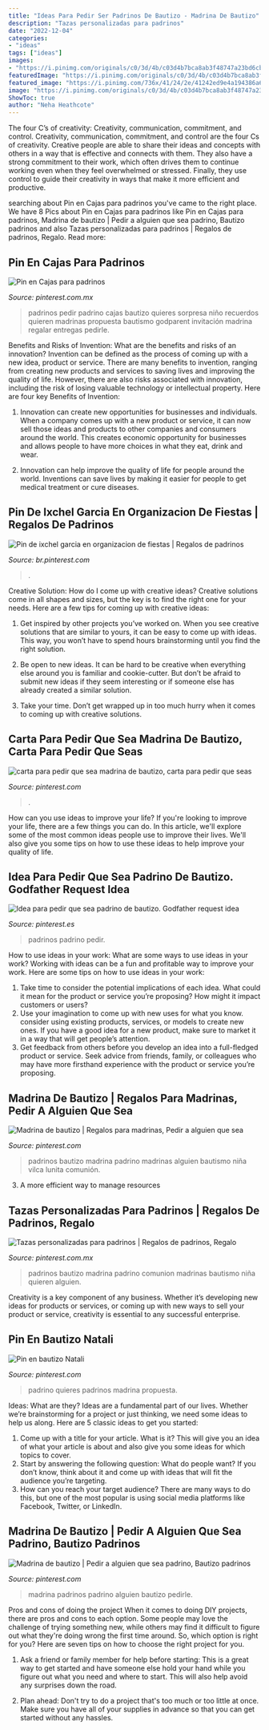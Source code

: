 ```yaml
---
title: "Ideas Para Pedir Ser Padrinos De Bautizo - Madrina De Bautizo"
description: "Tazas personalizadas para padrinos"
date: "2022-12-04"
categories:
- "ideas"
tags: ["ideas"]
images:
- "https://i.pinimg.com/originals/c0/3d/4b/c03d4b7bca8ab3f48747a23bd6cb4b1a.jpg"
featuredImage: "https://i.pinimg.com/originals/c0/3d/4b/c03d4b7bca8ab3f48747a23bd6cb4b1a.jpg"
featured_image: "https://i.pinimg.com/736x/41/24/2e/41242ed9e4a194386a61ebaad518f263.jpg"
image: "https://i.pinimg.com/originals/c0/3d/4b/c03d4b7bca8ab3f48747a23bd6cb4b1a.jpg"
ShowToc: true
author: "Neha Heathcote"
---
```



The four C’s of creativity: Creativity, communication, commitment, and control.
Creativity, communication, commitment, and control are the four Cs of creativity. Creative people are able to share their ideas and concepts with others in a way that is effective and connects with them. They also have a strong commitment to their work, which often drives them to continue working even when they feel overwhelmed or stressed. Finally, they use control to guide their creativity in ways that make it more efficient and productive.

	

		
searching about Pin en Cajas para padrinos you've came to the right place. We have 8 Pics about Pin en Cajas para padrinos like Pin en Cajas para padrinos, Madrina de bautizo | Pedir a alguien que sea padrino, Bautizo padrinos and also Tazas personalizadas para padrinos | Regalos de padrinos, Regalo. Read more:
		
    
## Pin En Cajas Para Padrinos

<img loading=lazy src="https://i.pinimg.com/736x/59/7c/e5/597ce5118ac53950b1151998e4f427cf.jpg" onerror="this.onerror=null;this.src='https://tse1.mm.bing.net/th?id=OIP.T3yV34SK3D36t0rZaZRzMQHaJ3&amp;pid=15.1';" alt="Pin en Cajas para padrinos">

_Source: pinterest.com.mx_

>padrinos pedir padrino cajas bautizo quieres sorpresa niño recuerdos quieren madrinas propuesta bautismo godparent invitación madrina regalar entregas pedirle. 

	

Benefits and Risks of Invention: What are the benefits and risks of an innovation?
Invention can be defined as the process of coming up with a new idea, product or service. There are many benefits to invention, ranging from creating new products and services to saving lives and improving the quality of life. However, there are also risks associated with innovation, including the risk of losing valuable technology or intellectual property. Here are four key Benefits of Invention: 
1) Innovation can create new opportunities for businesses and individuals. When a company comes up with a new product or service, it can now sell those ideas and products to other companies and consumers around the world. This creates economic opportunity for businesses and allows people to have more choices in what they eat, drink and wear. 

2) Innovation can help improve the quality of life for people around the world. Inventions can save lives by making it easier for people to get medical treatment or cure diseases.

    
## Pin De Ixchel Garcia En Organizacion De Fiestas | Regalos De Padrinos

<img loading=lazy src="https://i.pinimg.com/736x/11/28/ef/1128ef44a8745506335612510b4e283c.jpg" onerror="this.onerror=null;this.src='https://tse1.mm.bing.net/th?id=OIP.YiEc8SPLNSseTNLU6PYFoQHaJ4&amp;pid=15.1';" alt="Pin de ixchel garcia en organizacion de fiestas | Regalos de padrinos">

_Source: br.pinterest.com_

>. 

	

Creative Solution: How do I come up with creative ideas?
Creative solutions come in all shapes and sizes, but the key is to find the right one for your needs. Here are a few tips for coming up with creative ideas:
1. Get inspired by other projects you’ve worked on. When you see creative solutions that are similar to yours, it can be easy to come up with ideas. This way, you won’t have to spend hours brainstorming until you find the right solution.

2. Be open to new ideas. It can be hard to be creative when everything else around you is familiar and cookie-cutter. But don’t be afraid to submit new ideas if they seem interesting or if someone else has already created a similar solution.

3. Take your time. Don’t get wrapped up in too much hurry when it comes to coming up with creative solutions.

    
## Carta Para Pedir Que Sea Madrina De Bautizo, Carta Para Pedir Que Seas

<img loading=lazy src="https://i.pinimg.com/736x/99/bc/5e/99bc5eb54010a98b020a82ccd16d67ba.jpg" onerror="this.onerror=null;this.src='https://tse1.mm.bing.net/th?id=OIP.6yK6b5oH3IpSQ-Zdn5dcigHaJ4&amp;pid=15.1';" alt="carta para pedir que sea madrina de bautizo, carta para pedir que seas">

_Source: pinterest.com_

>. 

	

How can you use ideas to improve your life?
If you're looking to improve your life, there are a few things you can do. In this article, we'll explore some of the most common ideas people use to improve their lives. We'll also give you some tips on how to use these ideas to help improve your quality of life.

    
## Idea Para Pedir Que Sea Padrino De Bautizo. Godfather Request Idea

<img loading=lazy src="https://i.pinimg.com/736x/a5/7d/01/a57d01cfc646bf82929ac345f9f6a251--baptism-ideas-padrinos-bautizo-ideas.jpg?b=t" onerror="this.onerror=null;this.src='https://tse4.mm.bing.net/th?id=OIP.RPiZnyHsxGu75g_Sblnv7gHaI8&amp;pid=15.1';" alt="Idea para pedir que sea padrino de bautizo. Godfather request idea">

_Source: pinterest.es_

>padrinos padrino pedir. 

	

How to use ideas in your work: What are some ways to use ideas in your work?
Working with ideas can be a fun and profitable way to improve your work. Here are some tips on how to use ideas in your work: 
1. Take time to consider the potential implications of each idea. What could it mean for the product or service you’re proposing? How might it impact customers or users? 
2. Use your imagination to come up with new uses for what you know. consider using existing products, services, or models to create new ones. If you have a good idea for a new product, make sure to market it in a way that will get people’s attention. 
3. Get feedback from others before you develop an idea into a full-fledged product or service. Seek advice from friends, family, or colleagues who may have more firsthand experience with the product or service you’re proposing.

    
## Madrina De Bautizo | Regalos Para Madrinas, Pedir A Alguien Que Sea

<img loading=lazy src="https://i.pinimg.com/originals/c0/3d/4b/c03d4b7bca8ab3f48747a23bd6cb4b1a.jpg" onerror="this.onerror=null;this.src='https://tse4.mm.bing.net/th?id=OIP.XDx-gH2MA3drkmFwwsunfwHaJ4&amp;pid=15.1';" alt="Madrina de bautizo | Regalos para madrinas, Pedir a alguien que sea">

_Source: pinterest.com_

>padrinos bautizo madrina padrino madrinas alguien bautismo niña vilca lunita comunión. 

	

3. A more efficient way to manage resources

    
## Tazas Personalizadas Para Padrinos | Regalos De Padrinos, Regalo

<img loading=lazy src="https://i.pinimg.com/736x/cb/54/3c/cb543c74089cca2805c031f8ff8dabce.jpg" onerror="this.onerror=null;this.src='https://tse4.mm.bing.net/th?id=OIP.-gaMR4Z-wQ7TyRfN2NhzJQHaJ4&amp;pid=15.1';" alt="Tazas personalizadas para padrinos | Regalos de padrinos, Regalo">

_Source: pinterest.com.mx_

>padrinos bautizo madrina padrino comunion madrinas bautismo niña quieren alguien. 

	

Creativity is a key component of any business. Whether it’s developing new ideas for products or services, or coming up with new ways to sell your product or service, creativity is essential to any successful enterprise.

    
## Pin En Bautizo Natali

<img loading=lazy src="https://i.pinimg.com/736x/41/24/2e/41242ed9e4a194386a61ebaad518f263.jpg" onerror="this.onerror=null;this.src='https://tse2.mm.bing.net/th?id=OIP.UqEaabKfBgpRGasf5H7H-wHaHa&amp;pid=15.1';" alt="Pin en bautizo Natali">

_Source: pinterest.com_

>padrino quieres padrinos madrina propuesta. 

	

Ideas: What are they?
Ideas are a fundamental part of our lives. Whether we’re brainstorming for a project or just thinking, we need some ideas to help us along. Here are 5 classic ideas to get you started:
1. Come up with a title for your article. What is it? This will give you an idea of what your article is about and also give you some ideas for which topics to cover.
2. Start by answering the following question: What do people want? If you don’t know, think about it and come up with ideas that will fit the audience you’re targeting. 
3. How can you reach your target audience? There are many ways to do this, but one of the most popular is using social media platforms like Facebook, Twitter, or LinkedIn.

    
## Madrina De Bautizo | Pedir A Alguien Que Sea Padrino, Bautizo Padrinos

<img loading=lazy src="https://i.pinimg.com/236x/02/59/65/02596588c6f904b27f6efeda9cafbff6.jpg?nii=t" onerror="this.onerror=null;this.src='https://tse3.mm.bing.net/th?id=OIP.aB_2RjG5LHY7k6bycvanPgAAAA&amp;pid=15.1';" alt="Madrina de bautizo | Pedir a alguien que sea padrino, Bautizo padrinos">

_Source: pinterest.com_

>madrina padrinos padrino alguien bautizo pedirle. 

	

Pros and cons of doing the project
When it comes to doing DIY projects, there are pros and cons to each option. Some people may love the challenge of trying something new, while others may find it difficult to figure out what they're doing wrong the first time around.  So, which option is right for you? Here are seven tips on how to choose the right project for you.
1) Ask a friend or family member for help before starting: This is a great way to get started and have someone else hold your hand while you figure out what you need and where to start. This will also help avoid any surprises down the road.

2) Plan ahead: Don't try to do a project that's too much or too little at once. Make sure you have all of your supplies in advance so that you can get started without any hassles.

